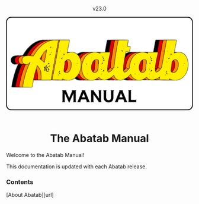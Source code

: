 <!--
  This is the home page of the Abatab Manual.
-->

<div align="center">

  v23.0

  <img src="../images/man-logo.png" alt="Abatab Manual" width="512">
  <br>
  <br>
  <h1>
    The Abatab Manual
  </h1>

</div>

Welcome to the Abatab Manual!

This documentation is updated with each Abatab release.

### Contents

[About Abatab][url]

<!-- Reference Links -->
[AbatabUrl]: https://github.com/spectrum-health-systems/Abatab
[AvatarUrl]: https://www.ntst.com/Offerings/myAvatar

[AboutAbatab]: ./manAboutAbatab.md
